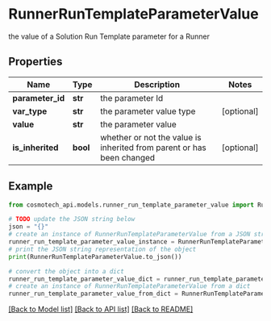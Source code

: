 # RunnerRunTemplateParameterValue

the value of a Solution Run Template parameter for a Runner

## Properties

Name | Type | Description | Notes
------------ | ------------- | ------------- | -------------
**parameter_id** | **str** | the parameter Id | 
**var_type** | **str** | the parameter value type | [optional] 
**value** | **str** | the parameter value | 
**is_inherited** | **bool** | whether or not the value is inherited from parent or has been changed | [optional] 

## Example

```python
from cosmotech_api.models.runner_run_template_parameter_value import RunnerRunTemplateParameterValue

# TODO update the JSON string below
json = "{}"
# create an instance of RunnerRunTemplateParameterValue from a JSON string
runner_run_template_parameter_value_instance = RunnerRunTemplateParameterValue.from_json(json)
# print the JSON string representation of the object
print(RunnerRunTemplateParameterValue.to_json())

# convert the object into a dict
runner_run_template_parameter_value_dict = runner_run_template_parameter_value_instance.to_dict()
# create an instance of RunnerRunTemplateParameterValue from a dict
runner_run_template_parameter_value_from_dict = RunnerRunTemplateParameterValue.from_dict(runner_run_template_parameter_value_dict)
```
[[Back to Model list]](../README.md#documentation-for-models) [[Back to API list]](../README.md#documentation-for-api-endpoints) [[Back to README]](../README.md)


